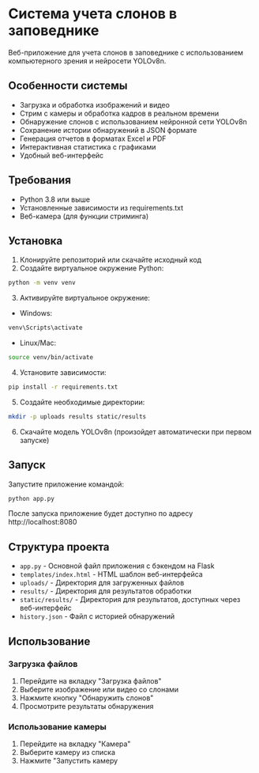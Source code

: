 # Система учета слонов в заповеднике

Веб-приложение для учета слонов в заповеднике с использованием компьютерного зрения и нейросети YOLOv8n.

## Особенности системы

- Загрузка и обработка изображений и видео
- Стрим с камеры и обработка кадров в реальном времени
- Обнаружение слонов с использованием нейронной сети YOLOv8n
- Сохранение истории обнаружений в JSON формате
- Генерация отчетов в форматах Excel и PDF
- Интерактивная статистика с графиками
- Удобный веб-интерфейс

## Требования

- Python 3.8 или выше
- Установленные зависимости из requirements.txt
- Веб-камера (для функции стриминга)

## Установка

1. Клонируйте репозиторий или скачайте исходный код
2. Создайте виртуальное окружение Python:

```bash
python -m venv venv
```

3. Активируйте виртуальное окружение:

- Windows:
```bash
venv\Scripts\activate
```

- Linux/Mac:
```bash
source venv/bin/activate
```

4. Установите зависимости:

```bash
pip install -r requirements.txt
```

5. Создайте необходимые директории:

```bash
mkdir -p uploads results static/results
```

6. Скачайте модель YOLOv8n (произойдет автоматически при первом запуске)

## Запуск

Запустите приложение командой:

```bash
python app.py
```

После запуска приложение будет доступно по адресу http://localhost:8080

## Структура проекта

- `app.py` - Основной файл приложения с бэкендом на Flask
- `templates/index.html` - HTML шаблон веб-интерфейса
- `uploads/` - Директория для загруженных файлов
- `results/` - Директория для результатов обработки
- `static/results/` - Директория для результатов, доступных через веб-интерфейс
- `history.json` - Файл с историей обнаружений

## Использование

### Загрузка файлов

1. Перейдите на вкладку "Загрузка файлов"
2. Выберите изображение или видео со слонами
3. Нажмите кнопку "Обнаружить слонов"
4. Просмотрите результаты обнаружения

### Использование камеры

1. Перейдите на вкладку "Камера"
2. Выберите камеру из списка
3. Нажмите "Запустить камеру
